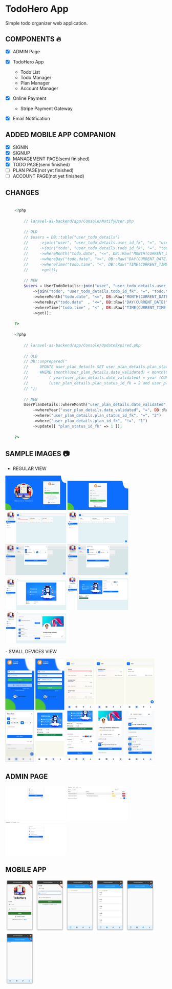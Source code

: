 
# TodoHero App
Simple todo organizer web application.


## COMPONENTS :fire:
- [X] ADMIN Page
- [x] TodoHero App
    - Todo List
    - Todo Manager
    - Plan Manager
    - Account Manager

- [x] Online Payment
    - Stripe Payment Gateway
- [x] Email Notification


## ADDED MOBILE APP COMPANION
- [X] SIGNIN
- [X] SIGNUP
- [X] MANAGEMENT PAGE(semi finished)
- [X] TODO PAGE(semi finished)
- [ ] PLAN PAGE(not yet finished)
- [ ] ACCOUNT PAGE(not yet finished)

## CHANGES
```php

    <?php

        // laravel-as-backend/app/Console/NotifyUser.php

        // OLD
        // $users = DB::table("user_todo_details")
        //     ->join("user", "user_todo_details.user_id_fk", "=", "user.user_id")
        //     ->join("todo", "user_todo_details.todo_id_fk", "=", "todo.todo_id")
        //     ->whereMonth("todo.date", "<=", DB::Raw("MONTH(CURRENT_DATE)"))
        //     ->whereDay("todo.date", "<=", DB::Raw("DAY(CURRENT_DATE)"))
        //     ->whereTime("todo.time", "<", DB::Raw("TIME(CURRENT_TIME)"))
        //     ->get();

        // NEW
        $users = UserTodoDetails::join("user", "user_todo_details.user_id_fk", "=", "user.user_id")
            ->join("todo", "user_todo_details.todo_id_fk", "=", "todo.todo_id")
            ->whereMonth("todo.date", "<=", DB::Raw("MONTH(CURRENT_DATE)"))
            ->whereDay("todo.date"  , "<=", DB::Raw("DAY(CURRENT_DATE)"))
            ->whereTime("todo.time" , "<" , DB::Raw("TIME(CURRENT_TIME)"))
            ->get();
        
    ?>

    <?php

        // laravel-as-backend/app/Console/UpdateExpired.php

        // OLD
        // Db::unprepared("
        //     UPDATE user_plan_details SET user_plan_details.plan_status_id_fk = 1
        //     WHERE (month(user_plan_details.date_validated) < month(CURRENT_DATE)) and
        //         ( year(user_plan_details.date_validated) = year (CURRENT_DATE)) and
        //         (user_plan_details.plan_status_id_fk = 2 and user_plan_details.plan_id_fk != 1);
        // ");

        // NEW
        UserPlanDetails::whereMonth("user_plan_details.date_validated", "<", DB::Raw("MONTH(CURRENT_DATE)"))
            ->whereYear("user_plan_details.date_validated", "=", DB::Raw("YEAR(CURRENT_DATE)"))
            ->where("user_plan_details.plan_status_id_fk", "=", "2")
            ->where("user_plan_details.plan_id_fk", "!=", "1")
            ->update([ "plan_status_id_fk" => 1 ]);

    ?>
```


## SAMPLE IMAGES :camera:

- REGULAR VIEW
<p align="left">
    <img src="screenshots/signin_xl.png" alt="md-to-xl and up" width="190px"/>
    <img src="screenshots/signup_xl.png" alt="md-to-xl and up" width="190px"/>
    <img src="screenshots/todo_xl.png" alt="md-to-xl and up" width="190px"/>
    <img src="screenshots/manage_xl.png" alt="md-to-xl and up" width="190px"/>
    <img src="screenshots/manage_new_todo_xl.png" alt="md-to-xl and up" width="190px"/>
    <img src="screenshots/manage_update_todo_xl.png" alt="md-to-xl and up" width="190px"/>
    <img src="screenshots/plan_xl.png" alt="md-to-xl and up" width="190px"/>
    <img src="screenshots/plan_upgrade_xl.png" alt="md-to-xl and up" width="190px"/>
    <img src="screenshots/account_xl.png" alt="md-to-xl and up" width="190px"/>
</p>
- SMALL DEVICES VIEW
<p align="left">
    <img src="screenshots/signin.png" alt="md-to-xl and up" width="90px"/>
    <img src="screenshots/signup.png" alt="md-to-xl and up" width="90px"/>
    <img src="screenshots/todo.png" alt="md-to-xl and up" width="90px"/>
    <img src="screenshots/todo_search.png" alt="md-to-xl and up" width="90px"/>
    <img src="screenshots/manage_search.png" alt="md-to-xl and up" width="90px"/>
    <img src="screenshots/manage_new_todo.png" alt="md-to-xl and up" width="90px"/>
    <img src="screenshots/plan_new.png" alt="md-to-xl and up" width="90px"/>
    <img src="screenshots/plan_upgrade.png" alt="md-to-xl and up" width="90px"/>
    <img src="screenshots/account.png" alt="md-to-xl and up" width="90px"/>
    <img src="screenshots/account_continue.png" alt="md-to-xl and up" width="90px"/>
</p>


## ADMIN PAGE
<p align="left">
    <img src="screenshots/admin_login.png" alt="md-to-xl and up" width="190px"/>
    <img src="screenshots/admin_main.png" alt="md-to-xl and up" width="190px"/>
    <img src="screenshots/admin_settings.png" alt="md-to-xl and up" width="190px"/>
</p>

## MOBILE APP
<p align="left">
    <img src="screenshots/mobile_app_signin.png" alt="md-to-xl and up" width="90px"/>
    <img src="screenshots/mobile_app_signup.png" alt="md-to-xl and up" width="90px"/>
    <img src="screenshots/mobile_app_todos.png" alt="md-to-xl and up" width="90px"/>
    <img src="screenshots/mobile_app_management.png" alt="md-to-xl and up" width="90px"/>
    <img src="screenshots/mobile_app_plan.png" alt="md-to-xl and up" width="90px"/>
    <img src="screenshots/mobile_app_account.png" alt="md-to-xl and up" width="90px"/>
</p>